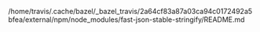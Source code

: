 /home/travis/.cache/bazel/_bazel_travis/2a64cf83a87a03ca94c0172492a5bfea/external/npm/node_modules/fast-json-stable-stringify/README.md